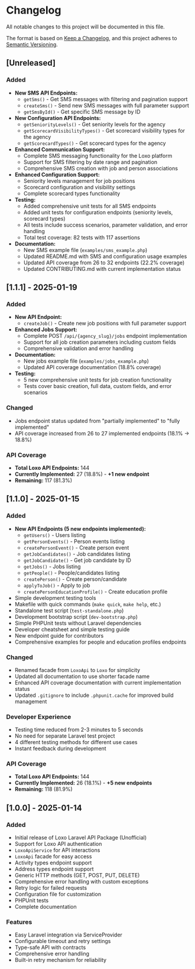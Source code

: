 # Changelog

All notable changes to this project will be documented in this file.

The format is based on [Keep a Changelog](https://keepachangelog.com/en/1.0.0/),
and this project adheres to [Semantic Versioning](https://semver.org/spec/v2.0.0.html).

## [Unreleased]

### Added
- **New SMS API Endpoints:**
  - `getSms()` - Get SMS messages with filtering and pagination support
  - `createSms()` - Send new SMS messages with full parameter support
  - `getSmsById()` - Get specific SMS message by ID
- **New Configuration API Endpoints:**
  - `getSeniorityLevels()` - Get seniority levels for the agency
  - `getScorecardVisibilityTypes()` - Get scorecard visibility types for the agency
  - `getScorecardTypes()` - Get scorecard types for the agency
- **Enhanced Communication Support:**
  - Complete SMS messaging functionality for the Loxo platform
  - Support for SMS filtering by date range and pagination
  - Comprehensive SMS creation with job and person associations
- **Enhanced Configuration Support:**
  - Seniority levels management for job positions
  - Scorecard configuration and visibility settings
  - Complete scorecard types functionality
- **Testing:**
  - Added comprehensive unit tests for all SMS endpoints
  - Added unit tests for configuration endpoints (seniority levels, scorecard types)
  - All tests include success scenarios, parameter validation, and error handling
  - Total test coverage: 82 tests with 117 assertions
- **Documentation:**
  - New SMS example file (`examples/sms_example.php`)
  - Updated README.md with SMS and configuration usage examples
  - Updated API coverage from 26 to 32 endpoints (22.2% coverage)
  - Updated CONTRIBUTING.md with current implementation status

## [1.1.1] - 2025-01-19

### Added
- **New API Endpoint:**
  - `createJob()` - Create new job positions with full parameter support
- **Enhanced Jobs Support:**
  - Complete POST `/api/{agency_slug}/jobs` endpoint implementation
  - Support for all job creation parameters including custom fields
  - Comprehensive validation and error handling
- **Documentation:**
  - New jobs example file (`examples/jobs_example.php`)
  - Updated API coverage documentation (18.8% coverage)
- **Testing:**
  - 5 new comprehensive unit tests for job creation functionality
  - Tests cover basic creation, full data, custom fields, and error scenarios

### Changed
- Jobs endpoint status updated from "partially implemented" to "fully implemented"
- API coverage increased from 26 to 27 implemented endpoints (18.1% → 18.8%)

### API Coverage
- **Total Loxo API Endpoints:** 144
- **Currently Implemented:** 27 (18.8%) - **+1 new endpoint**
- **Remaining:** 117 (81.3%)

## [1.1.0] - 2025-01-15

### Added
- **New API Endpoints (5 new endpoints implemented):**
  - `getUsers()` - Users listing
  - `getPersonEvents()` - Person events listing  
  - `createPersonEvent()` - Create person event
  - `getJobCandidates()` - Job candidates listing
  - `getJobCandidate()` - Get job candidate by ID
  - `getJobs()` - Jobs listing
  - `getPeople()` - People/candidates listing
  - `createPerson()` - Create person/candidate
  - `applyToJob()` - Apply to job
  - `createPersonEducationProfile()` - Create education profile
- Simple development testing tools
- Makefile with quick commands (`make quick`, `make help`, etc.)
- Standalone test script (`test-standalone.php`)
- Development bootstrap script (`dev-bootstrap.php`)
- Simple PHPUnit tests without Laravel dependencies
- Developer cheatsheet and simple testing guide
- New endpoint guide for contributors
- Comprehensive examples for people and education profiles endpoints

### Changed
- Renamed facade from `LoxoApi` to `Loxo` for simplicity
- Updated all documentation to use shorter facade name
- Enhanced API coverage documentation with current implementation status
- Updated `.gitignore` to include `.phpunit.cache` for improved build management

### Developer Experience
- Testing time reduced from 2-3 minutes to 5 seconds
- No need for separate Laravel test project
- 4 different testing methods for different use cases
- Instant feedback during development

### API Coverage
- **Total Loxo API Endpoints:** 144
- **Currently Implemented:** 26 (18.1%) - **+5 new endpoints**
- **Remaining:** 118 (81.9%)

## [1.0.0] - 2025-01-14

### Added
- Initial release of Loxo Laravel API Package (Unofficial)
- Support for Loxo API authentication
- `LoxoApiService` for API interactions
- `LoxoApi` facade for easy access
- Activity types endpoint support
- Address types endpoint support
- Generic HTTP methods (GET, POST, PUT, DELETE)
- Comprehensive error handling with custom exceptions
- Retry logic for failed requests
- Configuration file for customization
- PHPUnit tests
- Complete documentation

### Features
- Easy Laravel integration via ServiceProvider
- Configurable timeout and retry settings
- Type-safe API with contracts
- Comprehensive error handling
- Built-in retry mechanism for reliability
